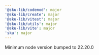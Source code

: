 ```yaml
---
'@sku-lib/codemod': major
'@sku-lib/create': major
'@sku-lib/vitest': major
'@sku-lib/utils': major
'@sku-lib/vite': major
'sku': major
---
```


Minimum node version bumped to 22.20.0
